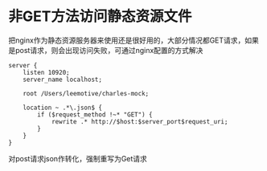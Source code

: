# 非GET方法访问静态资源文件

把nginx作为静态资源服务器来使用还是很好用的，大部分情况都GET请求，如果是post请求，则会出现访问失败，可通过nginx配置的方式解决

```
server {
    listen 10920;
    server_name localhost;

    root /Users/leemotive/charles-mock;

    location ~ .*\.json$ {
        if ($request_method !~* "GET") {
            rewrite .* http://$host:$server_port$request_uri;
        }
    }
}
```

对post请求json作转化，强制重写为Get请求
